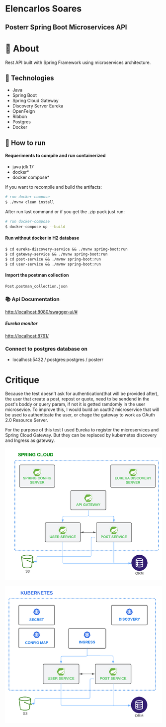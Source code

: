 # Elencarlos Soares 

## Posterr Spring Boot Microservices API

# 🧠 About

Rest API built with Spring Framework using microservices architecture. 

## 🧪 Technologies

- Java
- Spring Boot
- Spring Cloud Gateway
- Discovery Server Eureka
- OpenFeign
- Ribbon
- Postgres
- Docker

## 🚀 How to run

#### Requeriments to compile and run containerized
- java jdk 17
- docker*
- docker compose*

If you want to recompile and build the artifacts:

```bash
# run docker-compose
$ ./mvnw clean install
```

After run last command or if you get the .zip pack just run:

```bash
# run docker-compose
$ docker-compose up --build
```

#### Run without docker in H2 database 

    $ cd eureka-discovery-service && ./mvnw spring-boot:run
    $ cd gateway-service && ./mvnw spring-boot:run
    $ cd post-service && ./mvnw spring-boot:run
    $ cd user-service && ./mvnw spring-boot:run

#### Import the postman collection
    Post.postman_collection.json

### 📚 Api Documentation

[http://localhost:8080/swagger-ui/#](http://localhost:8080/swagger-ui/#)

##### Eureka monitor 

[http://localhost:8761/](http://localhost:8761/)


### Connect to postgres database on
- localhost:5432 / postgres:postgres / posterr

# Critique

Because the test doesn't ask for authentication(that will be provided after), the user that create a post, repost or quote, need to be sendend in the post's boddy or query param, if not it is getted ramdomly in the user microsevice. 
To improve this, I would build an oauth2 microservice that will be used to authenticate the user, or chage the gateway to work as OAuth 2.0 Resource Server.

For the purpose of this test I used Eureka to register the microservices and Spring Cloud Gateway. But they can be replaced by kubernetes discovery and Ingress as gateway.

![](docs/springcloud.png)

![](docs/kubernetes.png)